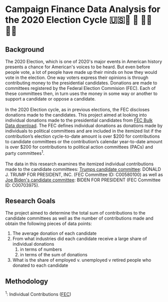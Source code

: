 # Campaign Finance Data Analysis for the 2020 Election Cycle 🇺🇸🐎 🐘 🏃‍♀️👮‍♀️

## Background
The 2020 Election, which is one of 2020's major events in American history presents a chance for American's voices to be heard. But even before people vote, a lot of people have made up their minds on how they would vote in the election. One way voters express their opinions is through contributing money to the presidential candidates. Donations are made to committees registered by the Federal Election Commision (FEC). Each of these committees then, in turn uses the money in some way or another to support a candidate or oppose a candidate.
<br/><br/>
In the 2020 Election cycle, as in previous elections, the FEC discloses donations made to the candidates. This project aimed at looking into individual donations made to the presidential candidates from [FEC Bulk Data download](https://www.fec.gov/data/browse-data/?tab=bulk-data). The FEC defines individual donations as donations made by individuals to political committees and are included in the itemized list if the contribution’s election cycle-to-date amount is over $200 for contributions to candidate committees or the contribution’s calendar year-to-date amount is over $200 for contributions to political action committees (PACs) and party committees<sup>1</sup>. 
<br/><br/>
The data in this research examines the itemized individual contributions made to the candidate committees: [Trumps candidate committee](https://www.fec.gov/data/candidate/P80001571/): DONALD J. TRUMP FOR PRESIDENT, INC. (FEC Committee ID: C00580100) as well as [Joe Biden's candidate committee](https://www.fec.gov/data/candidate/P80000722/): BIDEN FOR PRESIDENT (FEC Committee ID: C00703975).


## Research Goals

The project aimed to determine the total sum of contributions to the candidate committees as well as the number of contributions made and obtain the following pieces of data points:
1. The average donation of each candidate
2. From what industries did each candidate receive a large share of individual donations
    1. in terms of numbers
    2. in terms of the sum of donations
3. What is the share of employed v. unemployed v retired people who donated to each candidate

## Methodology


<sup>1</sup>: Individual Contributions ([FEC](https://www.fec.gov/introduction-campaign-finance/how-to-research-public-records/individual-contributions/))